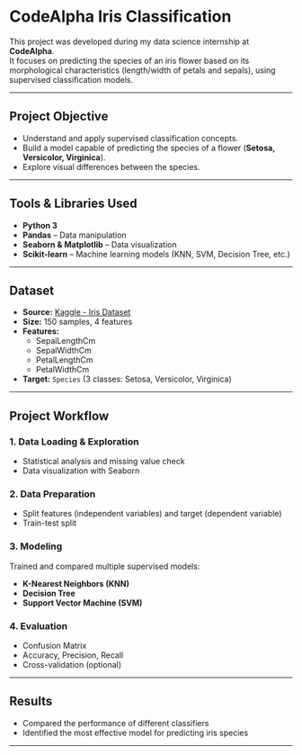 # CodeAlpha Iris Classification

This project was developed during my data science internship at **CodeAlpha**.  
It focuses on predicting the species of an iris flower based on its morphological characteristics (length/width of petals and sepals), using supervised classification models.

---

##  Project Objective
- Understand and apply supervised classification concepts.  
- Build a model capable of predicting the species of a flower (**Setosa, Versicolor, Virginica**).  
- Explore visual differences between the species.  

---

## Tools & Libraries Used
- **Python 3**  
- **Pandas** – Data manipulation  
- **Seaborn & Matplotlib** – Data visualization  
- **Scikit-learn** – Machine learning models (KNN, SVM, Decision Tree, etc.)  

---

##  Dataset
- **Source:** [Kaggle - Iris Dataset](https://www.kaggle.com/datasets/uciml/iris)  
- **Size:** 150 samples, 4 features  
- **Features:**
  - SepalLengthCm  
  - SepalWidthCm  
  - PetalLengthCm  
  - PetalWidthCm  
- **Target:** `Species` (3 classes: Setosa, Versicolor, Virginica)  

---

##  Project Workflow

### 1. Data Loading & Exploration
- Statistical analysis and missing value check  
- Data visualization with Seaborn  

### 2. Data Preparation
- Split features (independent variables) and target (dependent variable)  
- Train-test split  

### 3. Modeling
Trained and compared multiple supervised models:
- **K-Nearest Neighbors (KNN)**  
- **Decision Tree**  
- **Support Vector Machine (SVM)**  

### 4. Evaluation
- Confusion Matrix  
- Accuracy, Precision, Recall  
- Cross-validation (optional)  

---

##  Results
- Compared the performance of different classifiers  
- Identified the most effective model for predicting iris species   

---
